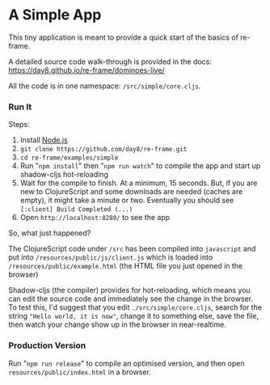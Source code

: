 # A Simple App

This tiny application is meant to provide a quick start of the basics of re-frame.  

A detailed source code walk-through is provided in the docs:
<https://day8.github.io/re-frame/dominoes-live/>


All the code is in one namespace: `/src/simple/core.cljs`.

### Run It 

Steps:

1. Install [Node.js](https://nodejs.org/en/)
2. `git clone https://github.com/day8/re-frame.git`
3. `cd re-frame/examples/simple`
4. Run "`npm install`" then "`npm run watch`" to compile the app and start up shadow-cljs hot-reloading
5. Wait for the compile to finish. At a minimum, 15 seconds. But, if you are new to ClojureScript and some downloads are needed (caches are empty), it might take a minute or two. Eventually you should see `[:client] Build Completed (...)`
6. Open `http://localhost:8280/` to see the app


So, what just happened?

The ClojureScript code under `/src` has been compiled into `javascript` and
put into `/resources/public/js/client.js` which is loaded into `/resources/public/example.html` (the HTML file you just opened in the browser)
 
Shadow-cljs (the compiler) provides for hot-reloading, which means you can edit the source code and 
immediately see the change in the browser. To test this, I'd suggest that you edit `./src/simple/core.cljs`, 
search for the string `"Hello world, it is now"`, change it to something else, save the file, then watch your 
change show up in the browser in near-realtime. 

### Production Version

Run "`npm run release`" to compile an optimised 
version, and then open `resources/public/index.html` in a browser.
